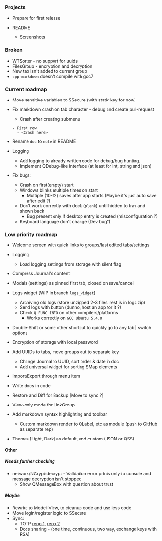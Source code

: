### Projects

- Prepare for first release
  
- README
  - Screenshots


### Broken

- WTSorter - no support for uuids
- FilesGroup - encryption and decryption
- New tab isn't added to current group
- `cpp-markdown` doesn't compile with gcc7


### Current roadmap

- Move sensitive variables to SSecure (with static key for now)

- Fix markdown crash on tab character - debug and create pull-request
  - Crash after creating submenu
  ```
  - First row
    - <Crash here>
  ```


- Rename `doc` to `note` in README

- Logging
  - Add logging to already written code for debug/bug hunting.
  - Implement QDebug-like interface (at least for int, string and json)

- Fix bugs:
  - Crash on first(empty) start
  - Windows blinks multiple times on start
    - Multiple (10-12) saves after app starts (Maybe it's just auto save after edit ?)
  - Don't work correctly with dock (`plank`) until hidden to tray and shown back
    - Bug present only if desktop entry is created (misconfiguration ?)
  - Keyboard language don't change (Dev bug?)


### Low priority roadmap
  
- Welcome screen with quick links to groups/last edited tabs/settings

- Logging
  - Load logging settings from storage with silent flag

- Compress Journal's content

- Modals (settings) as pinned first tab, closed on save/cancel

- Logs widget [WIP in branch `logs_widget`]
  - Archiving old logs (store unzipped 2-3 files, rest is in logs.zip)
  - Send logs with button (dunno, host an app for it ?)
  - Check `Q_FUNC_INFO` on other compilers/platforms
    - Works correctly on `GCC Ubuntu 5.4.0`

- Double-Shift or some other shortcut to quickly go to any tab | switch options

- Encryption of storage with local password
  
- Add UUIDs to tabs, move groups out to separate key
  - Change Journal to UUID, sort order & date in doc
  - Add universal widget for sorting SMap elements

- Import/Export through menu item
  
- Write docs in code

- Restore and Diff for Backup [Move to sync ?]

- View-only mode for LinkGroup

- Add markdown syntax highlighting and toolbar
  - Custom markdown render to QLabel, etc as module (push to GitHub as separate rep)

- Themes [Light, Dark] as default, and custom (JSON or QSS)


#### Other 
##### Needs further checking
- network/NCrypt:decrypt - Validation error prints only to console and message decryption isn't stopped
  - Show QMessageBox with question about trust


##### Maybe
- Rewrite to Model-View, to cleanup code and use less code
- Move login/register logic to SSecure
- Sync:
  - TOTP [repo 1](https://github.com/RavuAlHemio/cpptotp), [repo 2](https://github.com/andreagrandi/QGoogleAuth)
  - Docs sharing - (one time, continuous, two way, exchange keys with RSA)
